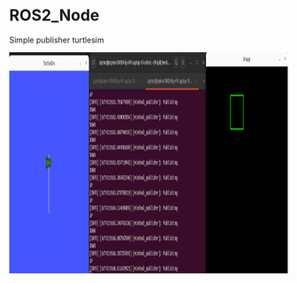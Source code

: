 # ROS2_Node
Simple publisher turtlesim

<p align="center">
  <img width="1500" height="400" src="https://github.com/SzymonMs/ROS2_Node/blob/main/Zrzut%20ekranu%20z%202023-01-21%2017-39-56.png"></p>
